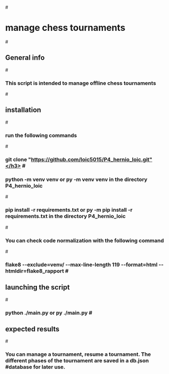 #<h1>manage chess tournaments</h1>

#<h2> General info </h2>
#<h3>This script is intended to manage offline chess tournaments</h3>
#<h2>installation</h2>
#<h3>run the following commands</h3>
#<h3>git clone "https://github.com/loic5015/P4_hernio_loic.git"</h3>
#<h3>python -m venv venv or py -m venv venv in the directory P4_hernio_loic</h3>
#<h3>pip install -r requirements.txt or py -m pip install -r requirements.txt in the directory P4_hernio_loic</h3>
#<h3>You can check code normalization with the following command</h3>
#<h3>flake8 --exclude=venv/ --max-line-length 119 --format=html --htmldir=flake8_rapport
#<h2>launching the script</h2>
#<h3>python ./main.py or py ./main.py
#<h2>expected results</h2>
#<h3>You can manage a tournament, resume a tournament. The different phases of the tournament are saved in a db.json
#database for later use.</h3> 